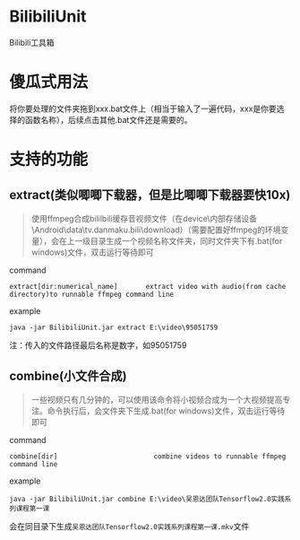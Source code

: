 # BilibiliUnit
Bilibili工具箱

# 傻瓜式用法
将你要处理的文件夹拖到xxx.bat文件上（相当于输入了一遍代码，xxx是你要选择的函数名称），后续点击其他.bat文件还是需要的。

# 支持的功能
## extract(类似唧唧下载器，但是比唧唧下载器要快10x)
> 使用ffmpeg合成bililbili缓存音视频文件（在device\内部存储设备\Android\data\tv.danmaku.bili\download）（需要配置好ffmpeg的环境变量），会在上一级目录生成一个视频名称文件夹，同时文件夹下有.bat(for windows)文件，双击运行等待即可


command

`extract[dir:numerical_name]       extract video with audio(from cache directory)to runnable ffmpeg command line`

example

`java -jar BilibiliUnit.jar extract E:\video\95051759`

注：传入的文件路径最后名称是数字，如95051759

## combine(小文件合成)
> 一些视频只有几分钟的，可以使用该命令将小视频合成为一个大视频提高专注。命令执行后，会文件夹下生成.bat(for windows)文件，双击运行等待即可

command

`combine[dir]                        combine videos to runnable ffmpeg command line`

example

`java -jar BilibiliUnit.jar combine E:\video\吴恩达团队Tensorflow2.0实践系列课程第一课`

会在同目录下生成`吴恩达团队Tensorflow2.0实践系列课程第一课.mkv`文件
